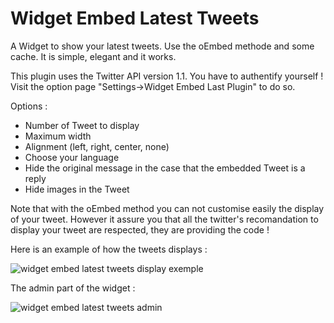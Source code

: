 # Widget Embed Latest Tweets

A Widget to show your latest tweets. Use the oEmbed methode and some cache. It is simple, elegant and it works.

This plugin uses the Twitter API version 1.1. You have to authentify yourself !
Visit the option page "Settings->Widget Embed Last Plugin" to do so.

Options :

* Number of Tweet to display
* Maximum width
* Alignment (left, right, center, none)
* Choose your language
* Hide the original message in the case that the embedded Tweet is a reply
* Hide images in the Tweet

Note that with the oEmbed method you can not customise easily the display of your tweet.
However it assure you that all the twitter's recomandation to display your tweet are respected, they are providing the code !

Here is an example of how the tweets displays :

![widget embed latest tweets display exemple](https://raw.github.com/ArnaudBan/widget-embed-latest-tweets/master/screenshot-1.png "widget embed latest tweets display exemple")

The admin part of the widget :

![widget embed latest tweets admin](https://raw.github.com/ArnaudBan/widget-embed-latest-tweets/master/screenshot-2.png "widget embed latest tweets admin")